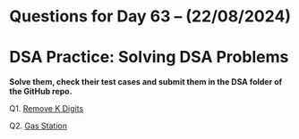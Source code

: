 # Questions for Day 63 – (22/08/2024)
# DSA Practice: Solving DSA Problems


**Solve them, check their test cases and submit them in the DSA folder of the GitHub repo.**

Q1. [Remove K Digits](https://leetcode.com/problems/remove-k-digits/description/)

Q2. [Gas Station](https://leetcode.com/problems/gas-station/description/)

